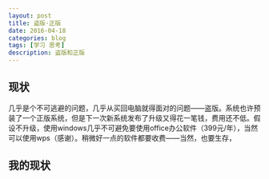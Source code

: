 ```yaml
---
layout: post
title: 盗版·正版
date: 2016-04-18
categories: blog
tags: [学习 思考]
description: 盗版和正版
---
```

## 现状

几乎是个不可逃避的问题，几乎从买回电脑就得面对的问题——盗版。系统也许预装了一个正版系统，但是下一次新系统发布了升级又得花一笔钱，费用还不低。假设不升级，使用windows几乎不可避免要使用office办公软件（399元/年），当然可以使用wps（感谢）。稍微好一点的软件都要收费——当然，也要生存，


## 我的现状
